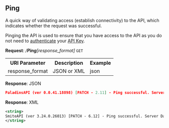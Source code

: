 
## Ping

A quick way of validating access (establish connectivity) to the API, which indicates whether the request was successful.

Pinging the API is used to ensure that you have access to the API as you do not need to [authenticate](api-parameter-details.md#session-authentication) your [API Key](api-parameter-details.md#api-key).

**Request**: <i>/**Ping**[response_format]</i> `GET` 
<table>
	<tr>
		<th>URI Parameter</th>
		<th>Description</th>
		<th>Example</th>
	</tr>
	<tr>
		<td>response_format</td>
		<td>JSON or XML</td>
		<td>json</td>
	</tr>
	</tr>
</table>

**Response**: JSON

```json
PaladinsAPI (ver 0.0.41.18898) [PATCH - 2.11] - Ping successful. Server Date:11/28/2019 3:09:16 PM
```

**Response**: XML
```XML
<string>
SmiteAPI (ver 3.24.0.26013) [PATCH - 6.12] - Ping successful. Server Date:11/28/2019 3:09:19 PM
</string>
```
